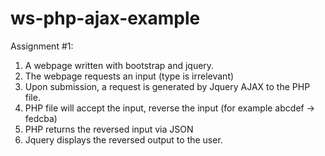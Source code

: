# ws-php-ajax-example

Assignment #1:

1. A webpage written with bootstrap and jquery.
2. The webpage requests an input (type is irrelevant)
3. Upon submission, a request is generated by Jquery AJAX to the PHP file.
4. PHP file will accept the input, reverse the input (for example  abcdef -> fedcba)
5. PHP returns the reversed input via JSON
6. Jquery displays the reversed output to the user.
